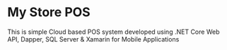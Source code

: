 # My Store POS 
 This is simple Cloud based POS system developed using .NET Core Web API, Dapper, SQL Server & Xamarin for Mobile Applications
